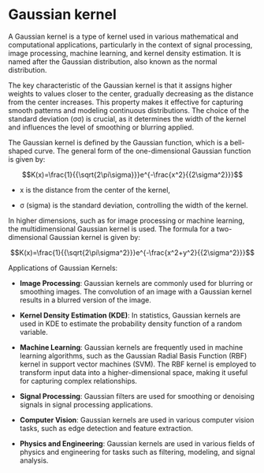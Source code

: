 # Gaussian kernel

A Gaussian kernel is a type of kernel used in various mathematical and computational applications, particularly in the context of signal processing, image processing, machine learning, and kernel density estimation. It is named after the Gaussian distribution, also known as the normal distribution.

The key characteristic of the Gaussian kernel is that it assigns higher weights to values closer to the center, gradually decreasing as the distance from the center increases. This property makes it effective for capturing smooth patterns and modeling continuous distributions. The choice of the standard deviation (σσ) is crucial, as it determines the width of the kernel and influences the level of smoothing or blurring applied.

The Gaussian kernel is defined by the Gaussian function, which is a bell-shaped curve. The general form of the one-dimensional Gaussian function is given by:

$$K(x)=\frac{1}{{\sqrt{2\pi\sigma}}}e^{-\frac{x^2}{{2\sigma^2}}}$$

* x is the distance from the center of the kernel,

* σ (sigma) is the standard deviation, controlling the width of the kernel.

In higher dimensions, such as for image processing or machine learning, the multidimensional Gaussian kernel is used. The formula for a two-dimensional Gaussian kernel is given by:

$$K(x)=\frac{1}{{\sqrt{2\pi\sigma^2}}}e^{-\frac{x^2+y^2}{{2\sigma^2}}}$$

Applications of Gaussian Kernels:

* **Image Processing**: Gaussian kernels are commonly used for blurring or smoothing images. The convolution of an image with a Gaussian kernel results in a blurred version of the image.

* **Kernel Density Estimation (KDE)**: In statistics, Gaussian kernels are used in KDE to estimate the probability density function of a random variable.

* **Machine Learning**: Gaussian kernels are frequently used in machine learning algorithms, such as the Gaussian Radial Basis Function (RBF) kernel in support vector machines (SVM). The RBF kernel is employed to transform input data into a higher-dimensional space, making it useful for capturing complex relationships.

* **Signal Processing**: Gaussian filters are used for smoothing or denoising signals in signal processing applications.

* **Computer Vision**: Gaussian kernels are used in various computer vision tasks, such as edge detection and feature extraction.

* **Physics and Engineering**: Gaussian kernels are used in various fields of physics and engineering for tasks such as filtering, modeling, and signal analysis.
